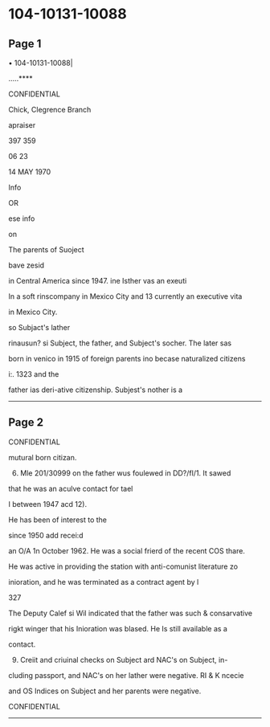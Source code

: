 # 104-10131-10088

## Page 1

• 104-10131-10088|

.....****

CONFIDENTIAL

Chick, Clegrence Branch

apraiser

397 359

06 23

14 MAY 1970

Info

OR

ese info

on

The parents of Suoject

bave zesid

in Central America since 1947. ine Isther vas an exeuti

In a soft rinscompany in Mexico City and 13 currently an executive vita

in Mexico City.

so Subjact's lather

rinausun? si Subject, the father, and Subject's socher. The later sas

born in venico in 1915 of foreign parents ino becase naturalized citizens

i:. 1323 and the

father ias deri-ative citizenship. Subjest's nother is a

---

## Page 2

CONFIDENTIAL

mutural born citizan.

6. Mle 201/30999 on the father wus foulewed in DD?/fl/1. It sawed

that he was an aculve contact for tael

I between 1947 acd 12).

He has been of interest to the

since 1950 add recei:d

an O/A 1n October 1962. He was a social frierd of the recent COS thare.

He was active in providing the station with anti-comunist literature zo

inioration, and he was terminated as a contract agent by l

327

The Deputy Calef si Wil indicated that the father was such & consarvative

rigkt winger that his Inioration was blased. He Is still available as a

contact.

9. Creiit and criuinal checks on Subject ard NAC's on Subject, in-

cluding passport, and NAC's on her lather were negative. RI & K ncecie

and OS Indices on Subject and her parents were negative.

CONFIDENTIAL

---

